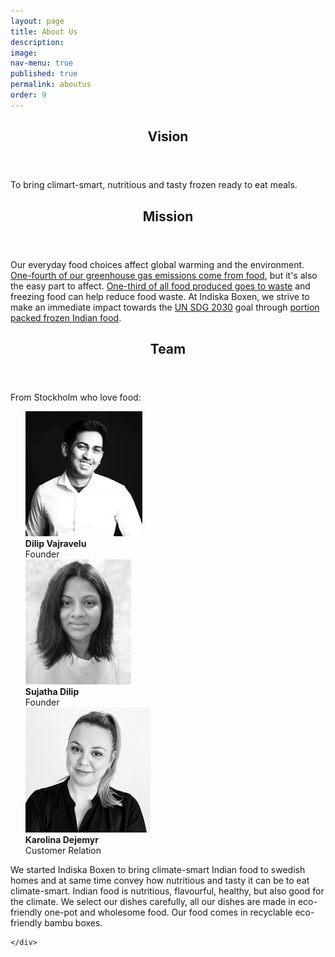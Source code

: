 ```yaml
---
layout: page
title: About Us
description: 
image: 
nav-menu: true
published: true
permalink: aboutus
order: 9
---
```


<section id="three">
  <div class="inner">
    <header class="major">
      <h2>Vision</h2>
    </header>
    <p> To bring climart-smart, nutritious and tasty frozen ready to eat meals.</p>
    <header class="major">
      <h2>Mission</h2>
    </header>
    <p>Our everyday food choices affect global warming and the environment. <a href="https://ourworldindata.org/food-choice-vs-eating-local">One-fourth of our greenhouse gas emissions come from food</a>, but it's also the easy part to affect. <a href="https://www.wwf.se/mat-och-jordbruk/vad-ska-jag-ata">One-third of all food produced goes to waste</a> and freezing food can help reduce food waste. At Indiska Boxen, we strive to make an immediate impact towards the <a href="https://www.un.org/sustainabledevelopment/climate-change">UN SDG 2030</a> goal through <a href="https://www.kau.se/ctf/nyheter/ny-studie-storpack-ger-matsvinn">portion packed frozen Indian food</a>.</p>
    <header class="major">
      <h2>Team</h2>
    </header>
  <p>From Stockholm who love food:</p>
  <ul style="list-style-type:none;">
    <li><a href="https://www.linkedin.com/in/dilipvajravelu/" target="_blank" class="icon"><img src="/assets/images/person1.jpeg" style="height: 200px;"></a><br><b>Dilip Vajravelu</b><br>Founder</li>
    <li><a href="https://www.linkedin.com/in/sujathadilip/" target="_blank" class="icon"><img src="/assets/images/person2.jpeg" style="height: 200px;"></a><br><b>Sujatha Dilip</b><br>Founder</li>
    <li><a href="mailto:karolina@indiskaboxen.se" target="_blank" class="icon"><img src="/assets/images/person3.jpeg" style="height: 200px;"></a><br><b>Karolina Dejemyr</b><br>Customer Relation</li>
    <!--li><img src="/assets/images/person4.jpeg" style="height: 200px;"><br><b>Manokararasa Rajagopal</b><br>Board Member</li-->
  </ul>
	  <p>We started Indiska Boxen to bring climate-smart Indian food to swedish homes and at same time convey how nutritious and tasty it can be to eat climate-smart. Indian food is nutritious, flavourful, healthy, but also good for the climate. We select our dishes carefully, all our dishes are made in eco-friendly one-pot and wholesome food. Our food comes in recyclable eco-friendly bambu boxes.</p>
  
	</div>
</section>
